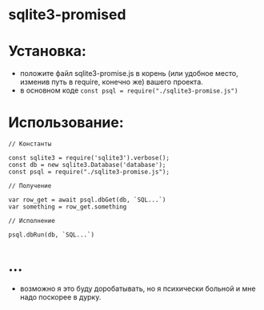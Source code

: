 # sqlite3-promised

# Установка:
- положите файл sqlite3-promise.js в корень (или удобное место, изменив путь в require, конечно же) вашего проекта.
- в основном коде `const psql = require("./sqlite3-promise.js")`

# Использование:
```
// Константы

const sqlite3 = require('sqlite3').verbose();
const db = new sqlite3.Database('database');
const psql = require("./sqlite3-promise.js");

// Получение

var row_get = await psql.dbGet(db, `SQL...`)
var something = row_get.something

// Исполнение

psql.dbRun(db, `SQL...`)

```

# ...
- возможно я это буду доробатывать, но я психически больной и мне надо поскорее в дурку.
